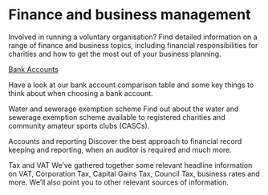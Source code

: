 # Finance and business management

Involved in running a voluntary organisation? Find detailed information on a range of finance and business topics, including financial responsibilities for charities and how to get the most out of your business planning.

[Bank Accounts](bank-accounts.md)

Have a look at our bank account comparison table and some key things to think about when choosing a bank account.

Water and sewerage exemption scheme
    Find out about the water and sewerage exemption scheme available to registered charities and community amateur sports clubs (CASCs).

Accounts and reporting
    Discover the best approach to financial record keeping and reporting, when an auditor is required and much more.

Tax and VAT
    We’ve gathered together some relevant headline information on VAT, Corporation Tax, Capital Gains Tax, Council Tax, business rates and more. We’ll also point you to other relevant sources of information.


